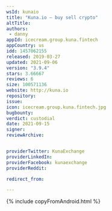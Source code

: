 ```yaml
---
wsId: kunaio
title: "Kuna.io — buy sell crypto"
altTitle: 
authors:
 - danny
appId: icecream.group.kuna.fintech
appCountry: us
idd: 1457062155
released: 2019-03-27
updated: 2021-09-06
version: "3.9.4"
stars: 3.66667
reviews: 6
size: 100571136
website: http://kuna.io
repository: 
issue: 
icon: icecream.group.kuna.fintech.jpg
bugbounty: 
verdict: custodial
date: 2021-09-15
signer: 
reviewArchive:


providerTwitter: KunaExchange
providerLinkedIn: 
providerFacebook: kunaexchange
providerReddit: 

redirect_from:

---
```

{% include copyFromAndroid.html %}
